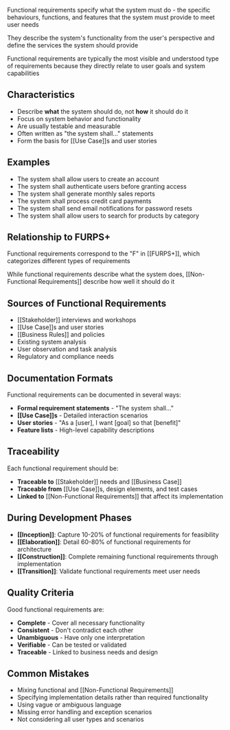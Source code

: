 Functional requirements specify what the system must do - the specific behaviours, functions, and features that the system must provide to meet user needs

They describe the system's functionality from the user's perspective and define the services the system should provide

Functional requirements are typically the most visible and understood type of requirements because they directly relate to user goals and system capabilities

## Characteristics

- Describe **what** the system should do, not **how** it should do it
- Focus on system behavior and functionality
- Are usually testable and measurable
- Often written as "the system shall..." statements
- Form the basis for [[Use Case]]s and user stories

## Examples

- The system shall allow users to create an account
- The system shall authenticate users before granting access
- The system shall generate monthly sales reports
- The system shall process credit card payments
- The system shall send email notifications for password resets
- The system shall allow users to search for products by category

## Relationship to FURPS+

Functional requirements correspond to the "F" in [[FURPS+]], which categorizes different types of requirements

While functional requirements describe what the system does, [[Non-Functional Requirements]] describe how well it should do it

## Sources of Functional Requirements

- [[Stakeholder]] interviews and workshops
- [[Use Case]]s and user stories
- [[Business Rules]] and policies
- Existing system analysis
- User observation and task analysis
- Regulatory and compliance needs

## Documentation Formats

Functional requirements can be documented in several ways:

- **Formal requirement statements** - "The system shall..."
- **[[Use Case]]s** - Detailed interaction scenarios
- **User stories** - "As a [user], I want [goal] so that [benefit]"
- **Feature lists** - High-level capability descriptions

## Traceability

Each functional requirement should be:
- **Traceable to** [[Stakeholder]] needs and [[Business Case]]
- **Traceable from** [[Use Case]]s, design elements, and test cases
- **Linked to** [[Non-Functional Requirements]] that affect its implementation

## During Development Phases

- **[[Inception]]**: Capture 10-20% of functional requirements for feasibility
- **[[Elaboration]]**: Detail 60-80% of functional requirements for architecture
- **[[Construction]]**: Complete remaining functional requirements through implementation
- **[[Transition]]**: Validate functional requirements meet user needs

## Quality Criteria

Good functional requirements are:
- **Complete** - Cover all necessary functionality
- **Consistent** - Don't contradict each other
- **Unambiguous** - Have only one interpretation
- **Verifiable** - Can be tested or validated
- **Traceable** - Linked to business needs and design

## Common Mistakes

- Mixing functional and [[Non-Functional Requirements]]
- Specifying implementation details rather than required functionality
- Using vague or ambiguous language
- Missing error handling and exception scenarios
- Not considering all user types and scenarios
